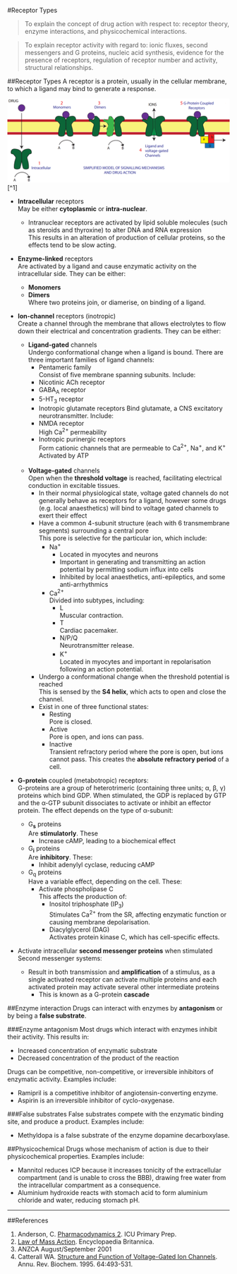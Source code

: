 #Receptor Types
>To explain the concept of drug action with respect to: receptor theory, enzyme interactions, and physicochemical interactions.

<!--></-->
>To explain receptor activity with regard to: ionic fluxes, second messengers and G proteins, nucleic acid synthesis, evidence for the presence of receptors, regulation of receptor number and activity, structural relationships.

##Receptor Types
A receptor is a protein, usually in the cellular membrane, to which a ligand may bind to generate a response.

![Receptor types and methods of signaling. Used without permission from icuprimaryprep.com](/resources/receptors.png)[^1]

* **Intracellular** receptors  
May be either **cytoplasmic** or **intra-nuclear**.
  * Intranuclear receptors are activated by lipid soluble molecules (such as steroids and thyroxine) to alter DNA and RNA expression  
  This results in an alteration of production of cellular proteins, so the effects tend to be slow acting.


* **Enzyme-linked** receptors  
Are activated by a ligand and cause enzymatic activity on the intracellular side. They can be either:
  * **Monomers**
  * **Dimers**  
  Where two proteins join, or diamerise, on binding of a ligand.


* **Ion-channel** receptors (inotropic)  
Create a channel through the membrane that allows electrolytes to flow down their electrical and concentration gradients. They can be either:
  * **Ligand-gated** channels  
  Undergo conformational change when a ligand is bound. There are three important families of ligand channels:
    * Pentameric family  
  Consist of five membrane spanning subunits. Include:
     * Nicotinic ACh receptor
     * GABA<sub>A</sub> receptor
     * 5-HT<sub>3</sub> receptor
    * Inotropic glutamate receptors
      Bind glutamate, a CNS excitatory neurotransmitter. Include:
     * NMDA receptor  
       High Ca<sup>2+</sup> permeability
    * Inotropic purinergic receptors  
      Form cationic channels that are permeable to Ca<sup>2+</sup>, Na<sup>+</sup>, and K<sup>+</sup>  
      Activated by ATP<br><br>
  * **Voltage-gated** channels  
  Open when the **threshold voltage** is reached, facilitating electrical conduction in excitable tissues.
    * In their normal physiological state, voltage gated channels do not generally behave as receptors for a ligand, however some drugs (e.g. local anaesthetics) will bind to voltage gated channels to exert their effect
    * Have a common 4-subunit structure (each with 6 transmembrane segments) surrounding a central pore  
    This pore is selective for the particular ion, which include:
      * Na<sup>+</sup>
        * Located in myocytes and neurons
        * Important in generating and transmitting an action potential by permitting sodium influx into cells
        * Inhibited by local anaesthetics, anti-epileptics, and some anti-arrhythmics
      * Ca<sup>2+</sup>  
      Divided into subtypes, including:
        * L  
        Muscular contraction.
        * T  
        Cardiac pacemaker.
        * N/P/Q  
        Neurotransmitter release.
        * K<sup>+</sup>  
        Located in myocytes and important in repolarisation following an action potential.
    * Undergo a conformational change when the threshold potential is reached  
    This is sensed by the **S4 helix**, which acts to open and close the channel.
    * Exist in one of three functional states:
      * Resting  
      Pore is closed.
      * Active  
      Pore is open, and ions can pass.
      * Inactive  
      Transient refractory period where the pore is open, but ions cannot pass. This creates the **absolute refractory period** of a cell.


* **G-protein** coupled (metabotropic) receptors:  
G-proteins are a group of heterotrimeric (containing three units; α, β, γ) proteins which bind GDP. When stimulated, the GDP is replaced by GTP and the α-GTP subunit dissociates to activate or inhibit an effector protein. The effect depends on the type of α-subunit:
  * G<sub>**s**</sub> proteins  
  Are **stimulatorly**. These
    * Increase cAMP, leading to a biochemical effect
  * G<sub>**i**</sub> proteins  
  Are **inhibitory**. These:
    * Inhibit adenylyl cyclase, reducing cAMP
  * G<sub>q</sub> proteins  
  Have a variable effect, depending on the cell. These:
    * Activate phospholipase C  
    This affects the production of:
      * Inositol triphosphate (IP<sub>3</sub>)  
      Stimulates Ca<sup>2+</sup> from the SR, affecting enzymatic function or causing membrane depolarisation.
      * Diacylglycerol (DAG)    
      Activates protein kinase C, which has cell-specific effects.
* Activate intracellular **second messenger proteins** when stimulated  
Second messenger systems:
  * Result in both transmission and **amplification** of a stimulus, as a single activated receptor can activate multiple proteins and each activated protein may activate several other intermediate proteins
    * This is known as a G-protein **cascade**


##Enzyme interaction
Drugs can interact with enzymes by **antagonism** or by being a **false substrate**.

###Enzyme antagonism
Most drugs which interact with enzymes inhibit their activity. This results in:
* Increased concentration of enzymatic substrate
* Decreased concentration of the product of the reaction

Drugs can be competitive, non-competitive, or irreversible inhibitors of enzymatic activity. Examples include:
* Ramipril is a competitive inhibitor of angiotensin-converting enzyme.
* Aspirin is an irreversible inhibitor of cyclo-oxygenase.

###False substrates
False substrates compete with the enzymatic binding site, and produce a product. Examples include:
* Methyldopa is a false substrate of the enzyme dopamine decarboxylase.

##Physicochemical
Drugs whose mechanism of action is due to their physicochemical properties. Examples include:
* Mannitol reduces ICP because it increases tonicity of the extracellular compartment (and is unable to cross the BBB), drawing free water from the intracellular compartment as a consequence.
* Aluminium hydroxide reacts with stomach acid to form aluminium chloride and water, reducing stomach pH. 

---
##References
1. Anderson, C. [Pharmacodynamics 2](https://icuprimaryprep.files.wordpress.com/2012/05/pharmacodynamics-2.pdf). ICU Primary Prep.
2. [Law of Mass Action](https://www.britannica.com/science/law-of-mass-action). Encyclopaedia Britannica.
3. ANZCA August/September 2001
4. Catterall WA. [Structure and Function of Voltage-Gated Ion Channels](https://perso.univ-rennes1.fr/francois.tiaho/M1-PTS-Tiaho/Bibliographie/1995-catterall.pdf). Annu. Rev. Biochem. 1995. 64:493-531.